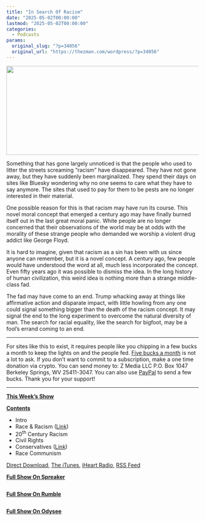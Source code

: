 ```yaml
---
title: "In Search Of Racism"
date: "2025-05-02T00:00:00"
lastmod: "2025-05-02T00:00:00"
categories:
  - Podcasts
params:
  original_slug: "?p=34056"
  original_url: "https://thezman.com/wordpress/?p=34056"
---
```


[<img
src="http://thezman.com/wordpress/wp-content/uploads/2018/01/Power-Hour.png"
decoding="async" width="600" height="233" />](http://thezman.com/wordpress/wp-content/uploads/2018/01/Power-Hour.png)

Something that has gone largely unnoticed is that the people who used to
litter the streets screaming “racism” have disappeared. They have not
gone away, but they have suddenly been marginalized. They spend their
days on sites like Bluesky wondering why no one seems to care what they
have to say anymore. The sites that used to pay for them to be pests are
no longer interested in their material.

One possible reason for this is that racism may have run its course.
This novel moral concept that emerged a century ago may have finally
burned itself out in the last great moral panic. White people are no
longer concerned that their observations of the world may be at odds
with the morality of these strange people who demanded we worship a
violent drug addict like George Floyd.

It is hard to imagine, given that racism as a sin has been with us since
anyone can remember, but it is a novel concept. A century ago, few
people would have understood the word at all, much less incorporated the
concept. Even fifty years ago it was possible to dismiss the idea. In
the long history of human civilization, this weird idea is nothing more
than a strange middle-class fad.

The fad may have come to an end. Trump whacking away at things like
affirmative action and disparate impact, with little howling from any
one could signal something bigger than the death of the racism concept.
It may signal the end to the long experiment to overcome the natural
diversity of man. The search for racial equality, like the search for
bigfoot, may be a fool’s errand coming to an end.

------------------------------------------------------------------------

For sites like this to exist, it requires people like you chipping in a
few bucks a month to keep the lights on and the people fed.
<a href="https://www.subscribestar.com/the-z-blog"
rel="noopener noreferrer" target="_blank">Five bucks a month</a> is not
a lot to ask. If you don’t want to commit to a subscription, make a one
time donation via crypto. You can send money to: Z Media LLC P.O. Box
1047 Berkeley Springs, WV 25411-3047. You can also use <a
href="https://www.paypal.com/cgi-bin/webscr?cmd=_s-xclick&amp;hosted_button_id=UDAS2Q8JYA6CN&amp;source=url"
rel="noopener noreferrer" target="_blank">PayPal</a> to send a few
bucks. Thank you for your support!

------------------------------------------------------------------------

**<u>This Week’s Show</u>**

**<u>Contents</u>**

-   Intro
-   Race & Racism (<a
    href="https://www.npr.org/sections/codeswitch/2014/01/05/260006815/the-ugly-fascinating-history-of-the-word-racism"
    rel="noopener" target="_blank">Link</a>)
-   20<sup>th</sup> Century Racism
-   Civil Rights
-   Conservatives ([Link](https://archive.is/IxVdu))
-   Race Communism

<a href="https://api.spreaker.com/v2/episodes/65839340/download.mp3"
rel="noopener" target="_blank">Direct Download</a>, <a
href="https://itunes.apple.com/us/podcast/the-z-blog-power-hour/id1262799640?mt=2"
rel="noopener noreferrer" target="_blank">The iTunes</a>,
<a href="https://www.iheart.com/podcast/the-z-blog-power-hour-29246491/"
rel="noopener noreferrer" target="_blank">iHeart Radio,</a>
<a href="https://www.spreaker.com/show/2589657/episodes/feed"
rel="noopener noreferrer" target="_blank">RSS Feed</a>

**<u>Full Show On Spreaker</u>**

<span class="mce_SELRES_start" mce-type="bookmark"
style="display: inline-block; width: 0px; overflow: hidden; line-height: 0;">﻿</span>

**<u>Full Show On Rumble</u>**

<span class="mce_SELRES_start" mce-type="bookmark"
style="display: inline-block; width: 0px; overflow: hidden; line-height: 0;">﻿</span>

**<u>Full Show On Odysee</u>**

<span class="mce_SELRES_start" mce-type="bookmark"
style="display: inline-block; width: 0px; overflow: hidden; line-height: 0;">﻿</span>
